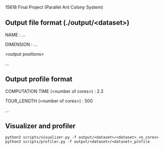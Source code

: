 15618 Final Project (Parallel Ant Colony System)

## Output file format (./output/\<dataset\>)
NAME : ...

DIMENSION : ...

\<output positions\>

...

## Output profile format
COMPUTATION TIME (\<number of cores\>) : 2.3

TOUR_LENGTH (\<number of cores\>) : 500

...


## Visualizer and profiler

```
python3 scripts/visualizer.py -f output/<dataset>/<dataset>_<n_cores>
python3 scripts/profiler.py -f output/<dataset>/<dataset>_profile
```